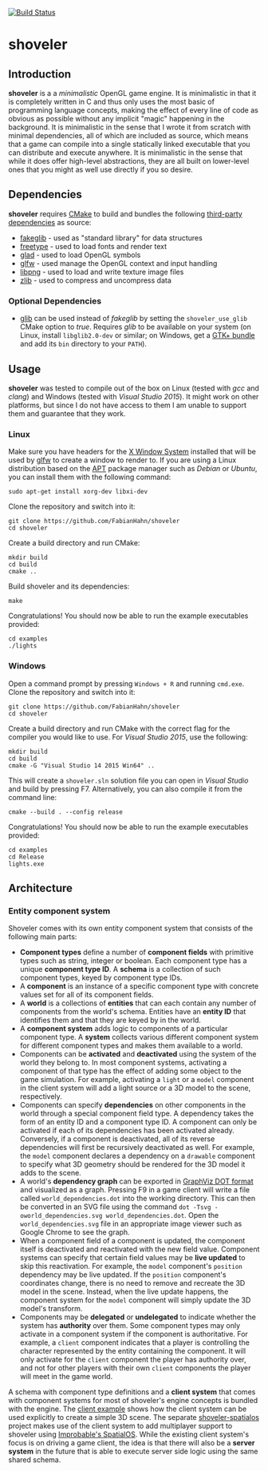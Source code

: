 [![Build Status](https://app.travis-ci.com/FabianHahn/shoveler.svg?branch=master)](https://app.travis-ci.com/github/FabianHahn/shoveler)

# shoveler

## Introduction
**shoveler** is a a _minimalistic_ OpenGL game engine. It is minimalistic in that it is completely written in C and thus only uses the most basic of programming language concepts, making the effect of every line of code as obvious as possible without any implicit "magic" happening in the background. It is minimalistic in the sense that I wrote it from scratch with minimal dependencies, all of which are included as source, which means that a game can compile into a single statically linked executable that you can distribute and execute anywhere. It is minimalistic in the sense that while it does offer high-level abstractions, they are all built on lower-level ones that you might as well use directly if you so desire.

## Dependencies
**shoveler** requires [CMake](https://cmake.org/) to build and bundles the following [third-party dependencies](thirdparty) as source:
 * [fakeglib](https://github.com/FabianHahn/fakeglib) - used as "standard library" for data structures
 * [freetype](https://github.com/freetype/freetype) - used to load fonts and render text
 * [glad](https://github.com/Dav1dde/glad) - used to load OpenGL symbols
 * [glfw](http://www.glfw.org/) - used manage the OpenGL context and input handling
 * [libpng](https://github.com/glennrp/libpng) - used to load and write texture image files 
 * [zlib](https://github.com/madler/zlib) - used to compress and uncompress data

### Optional Dependencies
 * [glib](https://developer.gnome.org/glib/stable/) can be used instead of *fakeglib* by setting the `shoveler_use_glib` CMake option to *true*. Requires *glib* to be available on your system (on Linux, install `libglib2.0-dev` or similar; on Windows, get a [GTK+ bundle](https://github.com/hexchat/gtk-win32) and add its `bin` directory to your `PATH`).

## Usage

**shoveler** was tested to compile out of the box on Linux (tested with _gcc_ and _clang_) and Windows (tested with _Visual Studio 2015_). It might work on other platforms, but since I do not have access to them I am unable to support them and guarantee that they work.

### Linux

Make sure you have headers for the [X Window System](http://www.opengroup.org/tech/desktop/x-window-system/) installed that will be used by [glfw](http://www.glfw.org/) to create a window to render to. If you are using a Linux distribution based on the [APT](https://wiki.debian.org/Apt) package manager such as _Debian_ or _Ubuntu_, you can install them with the following command:
```
sudo apt-get install xorg-dev libxi-dev
```

Clone the repository and switch into it:
```
git clone https://github.com/FabianHahn/shoveler
cd shoveler
```

Create a build directory and run CMake:
```
mkdir build
cd build
cmake ..
```

Build shoveler and its dependencies:
```
make
```

Congratulations! You should now be able to run the example executables provided:
```
cd examples
./lights
```

### Windows

Open a command prompt by pressing `Windows + R` and running `cmd.exe`. Clone the repository and switch into it:
```
git clone https://github.com/FabianHahn/shoveler
cd shoveler
```

Create a build directory and run CMake with the correct flag for the compiler you would like to use. For _Visual Studio 2015_, use the following:
```
mkdir build
cd build
cmake -G "Visual Studio 14 2015 Win64" ..
```

This will create a `shoveler.sln` solution file you can open in _Visual Studio_ and build by pressing F7. Alternatively, you can also compile it from the command line:
```
cmake --build . --config release
```

Congratulations! You should now be able to run the example executables provided:
```
cd examples
cd Release
lights.exe
```

## Architecture

### Entity component system

Shoveler comes with its own entity component system that consists of the following main parts:
 - **Component types** define a number of **component fields** with primitive types such as string, integer or boolean. Each component type has a unique **component type ID**. A **schema** is a collection of such component types, keyed by component type IDs.
 - A **component** is an instance of a specific component type with concrete values set for all of its component fields.
 - A **world** is a collections of **entities** that can each contain any number of components from the world's schema. Entities have an **entity ID** that identifies them and that they are keyed by in the world.
 - A **component system** adds logic to components of a particular component type. A **system** collects various different component system for different component types and makes them available to a world.
 - Components can be **activated** and **deactivated** using the system of the world they belong to. In most component systems, activating a component of that type has the effect of adding some object to the game simulation. For example, activating a `light` or a `model` component in the client system will add a light source or a 3D model to the scene, respectively.
 - Components can specify **dependencies** on other components in the world through a special component field type. A dependency takes the form of an entity ID and a component type ID. A component can only be activated if each of its dependencies has been activated already. Conversely, if a component is deactivated, all of its reverse dependencies will first be recursively deactivated as well. For example, the `model` component declares a dependency on a `drawable` component to specify what 3D geometry should be rendered for the 3D model it adds to the scene.
 - A world's **dependency graph** can be exported in [GraphViz DOT format](https://www.graphviz.org/doc/info/lang.html) and visualized as a graph. Pressing F9 in a game client will write a file called `world_dependencies.dot` into the working directory. This can then be converted in an SVG file using the command `dot -Tsvg -oworld_dependencies.svg world_dependencies.dot`. Open the `world_dependencies.svg` file in an appropriate image viewer such as Google Chrome to see the graph.
 - When a component field of a component is updated, the component itself is deactivated and reactivated with the new field value. Component systems can specify that certain field values may be **live updated** to skip this reactivation. For example, the `model` component's `position` dependency may be live updated. If the `position` component's coordinates change, there is no need to remove and recreate the 3D model in the scene. Instead, when the live update happens, the component system for the `model` component will simply update the 3D model's transform.
 - Components may be **delegated** or **undelegated** to indicate whether the system has **authority** over them. Some component types may only activate in a component system if the component is authoritative. For example, a `client` component indicates that a player is controlling the character represented by the entity containing the component. It will only activate for the `client` component the player has authority over, and not for other players with their own `client` components the player will meet in the game world.

A schema with component type definitions and a **client system** that comes with component systems for most of shoveler's engine concepts is bundled with the engine.
The [client example](examples/client.c) shows how the client system can be used explicitly to create a simple 3D scene.
The separate [shoveler-spatialos](https://github.com/FabianHahn/shoveler-spatialos) project makes use of the client system to add multiplayer support to shoveler using [Improbable's SpatialOS](https://improbable.io/spatialos).
While the existing client system's focus is on driving a game client, the idea is that there will also be a **server system** in the future that is able to execute server side logic using the same shared schema.
